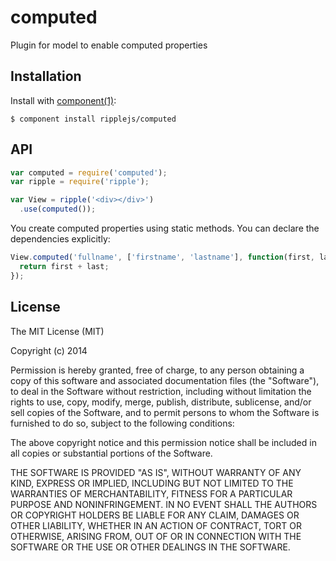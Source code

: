 
# computed

  Plugin for model to enable computed properties

## Installation

  Install with [component(1)](http://component.io):

    $ component install ripplejs/computed

## API

```js
var computed = require('computed');
var ripple = require('ripple');

var View = ripple('<div></div>')
  .use(computed());
```

You create computed properties using static methods. You
can declare the dependencies explicitly:

```js
View.computed('fullname', ['firstname', 'lastname'], function(first, last){
  return first + last;
});
```

## License

  The MIT License (MIT)

  Copyright (c) 2014 <copyright holders>

  Permission is hereby granted, free of charge, to any person obtaining a copy
  of this software and associated documentation files (the "Software"), to deal
  in the Software without restriction, including without limitation the rights
  to use, copy, modify, merge, publish, distribute, sublicense, and/or sell
  copies of the Software, and to permit persons to whom the Software is
  furnished to do so, subject to the following conditions:

  The above copyright notice and this permission notice shall be included in
  all copies or substantial portions of the Software.

  THE SOFTWARE IS PROVIDED "AS IS", WITHOUT WARRANTY OF ANY KIND, EXPRESS OR
  IMPLIED, INCLUDING BUT NOT LIMITED TO THE WARRANTIES OF MERCHANTABILITY,
  FITNESS FOR A PARTICULAR PURPOSE AND NONINFRINGEMENT. IN NO EVENT SHALL THE
  AUTHORS OR COPYRIGHT HOLDERS BE LIABLE FOR ANY CLAIM, DAMAGES OR OTHER
  LIABILITY, WHETHER IN AN ACTION OF CONTRACT, TORT OR OTHERWISE, ARISING FROM,
  OUT OF OR IN CONNECTION WITH THE SOFTWARE OR THE USE OR OTHER DEALINGS IN
  THE SOFTWARE.
